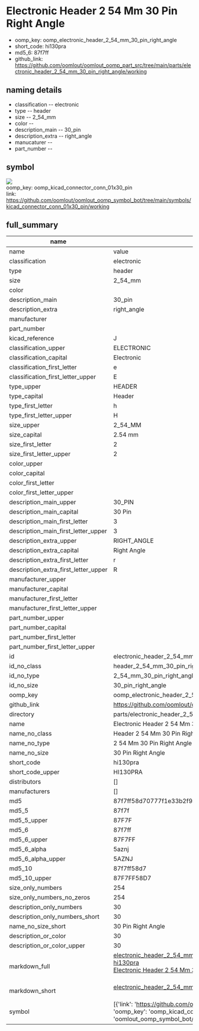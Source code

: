 # Electronic Header 2 54 Mm 30 Pin Right Angle

  
* oomp_key: oomp_electronic_header_2_54_mm_30_pin_right_angle 
* short_code: hi130pra
* md5_6: 87f7ff  
* github_link: https://github.com/oomlout/oomlout_oomp_part_src/tree/main/parts/electronic_header_2_54_mm_30_pin_right_angle/working  
## naming details
* classification -- electronic
* type -- header
* size -- 2_54_mm
* color -- 
* description_main -- 30_pin
* description_extra -- right_angle
* manucaturer -- 
* part_number -- 



## symbol

![](symbol/{index}/working/working_600.png)  
oomp_key: oomp_kicad_connector_conn_01x30_pin  
link: https://github.com/oomlout/oomlout_oomp_symbol_bot/tree/main/symbols/kicad_connector_conn_01x30_pin/working  


## full_summary
| name | value | 
| --- | --- | 
| name | value | 
| classification | electronic | 
| type | header | 
| size | 2_54_mm | 
| color |  | 
| description_main | 30_pin | 
| description_extra | right_angle | 
| manufacturer |  | 
| part_number |  | 
| kicad_reference | J | 
| classification_upper | ELECTRONIC | 
| classification_capital | Electronic | 
| classification_first_letter | e | 
| classification_first_letter_upper | E | 
| type_upper | HEADER | 
| type_capital | Header | 
| type_first_letter | h | 
| type_first_letter_upper | H | 
| size_upper | 2_54_MM | 
| size_capital | 2.54 mm | 
| size_first_letter | 2 | 
| size_first_letter_upper | 2 | 
| color_upper |  | 
| color_capital |  | 
| color_first_letter |  | 
| color_first_letter_upper |  | 
| description_main_upper | 30_PIN | 
| description_main_capital | 30 Pin | 
| description_main_first_letter | 3 | 
| description_main_first_letter_upper | 3 | 
| description_extra_upper | RIGHT_ANGLE | 
| description_extra_capital | Right Angle | 
| description_extra_first_letter | r | 
| description_extra_first_letter_upper | R | 
| manufacturer_upper |  | 
| manufacturer_capital |  | 
| manufacturer_first_letter |  | 
| manufacturer_first_letter_upper |  | 
| part_number_upper |  | 
| part_number_capital |  | 
| part_number_first_letter |  | 
| part_number_first_letter_upper |  | 
| id | electronic_header_2_54_mm_30_pin_right_angle | 
| id_no_class | header_2_54_mm_30_pin_right_angle | 
| id_no_type | 2_54_mm_30_pin_right_angle | 
| id_no_size | 30_pin_right_angle | 
| oomp_key | oomp_electronic_header_2_54_mm_30_pin_right_angle | 
| github_link | https://github.com/oomlout/oomlout_oomp_part_src/tree/main/parts/electronic_header_2_54_mm_30_pin_right_angle/working | 
| directory | parts/electronic_header_2_54_mm_30_pin_right_angle | 
| name | Electronic Header 2 54 Mm 30 Pin Right Angle | 
| name_no_class | Header 2 54 Mm 30 Pin Right Angle | 
| name_no_type | 2 54 Mm 30 Pin Right Angle | 
| name_no_size | 30 Pin Right Angle | 
| short_code | hi130pra | 
| short_code_upper | HI130PRA | 
| distributors | [] | 
| manufacturers | [] | 
| md5 | 87f7ff58d70777f1e33b2f9a90e950da | 
| md5_5 | 87f7f | 
| md5_5_upper | 87F7F | 
| md5_6 | 87f7ff | 
| md5_6_upper | 87F7FF | 
| md5_6_alpha | 5aznj | 
| md5_6_alpha_upper | 5AZNJ | 
| md5_10 | 87f7ff58d7 | 
| md5_10_upper | 87F7FF58D7 | 
| size_only_numbers | 254 | 
| size_only_numbers_no_zeros | 254 | 
| description_only_numbers | 30 | 
| description_only_numbers_short | 30 | 
| name_no_size_short | 30 Pin Right Angle | 
| description_or_color | 30 | 
| description_or_color_upper | 30 | 
| markdown_full | [electronic_header_2_54_mm_30_pin_right_angle](https://github.com/oomlout/oomlout_oomp_part_src/tree/main/parts/electronic_header_2_54_mm_30_pin_right_angle/working)<br>[hi130pra](https://github.com/oomlout/oomlout_oomp_part_src/tree/main/parts/electronic_header_2_54_mm_30_pin_right_angle/working)<br>[Electronic Header 2 54 Mm 30 Pin Right Angle](https://github.com/oomlout/oomlout_oomp_part_src/tree/main/parts/electronic_header_2_54_mm_30_pin_right_angle/working)<br><br> | 
| markdown_short | [electronic_header_2_54_mm_30_pin_right_angle](https://github.com/oomlout/oomlout_oomp_part_src/tree/main/parts/electronic_header_2_54_mm_30_pin_right_angle/working)<br><br> | 
| symbol | [{'link': 'https://github.com/oomlout/oomlout_oomp_symbol_bot/tree/main/symbols/kicad_connector_conn_01x30_pin', 'oomp_key': 'oomp_kicad_connector_conn_01x30_pin', 'directory': 'oomlout_oomp_symbol_bot/symbols/kicad_connector_conn_01x30_pin//working/working.kicad_sym', 'index': 0}] | 
